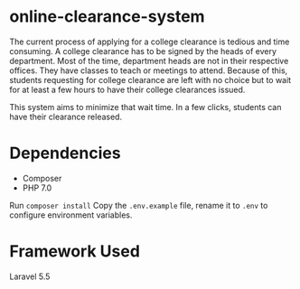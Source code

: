 # online-clearance-system
The current process of applying for a college clearance is tedious and time
consuming. A college clearance has to be signed by the heads of every
department. Most of the time, department heads are not in their respective
offices. They have classes to teach or meetings to attend. Because of this,
students requesting for college clearance are left with no choice but to wait
for at least a few hours to have their college clearances issued.

This system aims to minimize that wait time. In a few clicks, students can have
their clearance released.

# Dependencies
* Composer
* PHP 7.0

Run `composer install`
Copy the `.env.example` file, rename it to `.env` to configure environment
variables.

# Framework Used
Laravel 5.5
